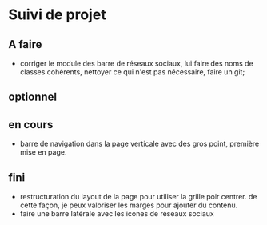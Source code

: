 # Suivi de projet

## A faire
* corriger le module des barre de réseaux sociaux, lui faire des noms de classes cohérents, nettoyer ce qui n'est pas nécessaire, faire un git;

## optionnel



## en cours
* barre de navigation dans la page verticale avec des gros point, première mise en page.


## fini

* restructuration du layout de la page pour utiliser la grille poir centrer. de cette façon, je peux valoriser les marges pour ajouter du contenu.
* faire une barre latérale avec les icones de réseaux sociaux